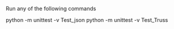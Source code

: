 Run any of the following commands

python -m unittest -v Test_json
python -m unittest -v Test_Truss
